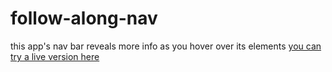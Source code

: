 # follow-along-nav

this app's nav bar reveals more info as you hover over its elements [you can try a live version here](https://prismatic-cocada-f05a26.netlify.app/)
